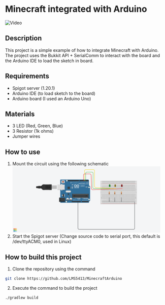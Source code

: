 # Minecraft integrated with Arduino

![Video](./assets/gif.gif)

## Description
This project is a simple example of how to integrate Minecraft with Arduino. The project uses the Bukkit API + SerialComm to interact with the board and the Arduino IDE to load the sketch in board.

## Requirements
 - Spigot server (1.20.1)
 - Arduino IDE (to load sketch to the board)
 - Arduino board (I used an Arduino Uno)

## Materials
 - 3 LED (Red, Green, Blue)
 - 3 Resistor (1k ohms)
 - Jumper wires
## How to use
1. Mount the circuit using the following schematic
![Schematic](./assets/sketch.png)
2. Start the Spigot server (Change source code to serial port, this default is /dev/ttyACM0, used in Linux)

## How to build this project
1. Clone the repository using the command
```bash
git clone https://github.com/LMS5413/MinecraftArduino
```

2. Execute the command to build the project
```bash
./gradlew build
```